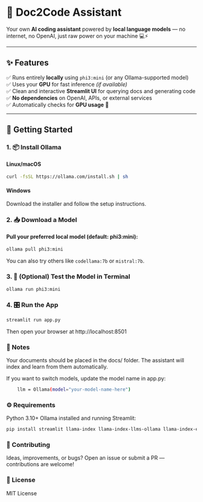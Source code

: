 # 🧠 Doc2Code Assistant

Your own **AI coding assistant** powered by **local language models** — no internet, no OpenAI, just raw power on your machine 💻⚡

---

## ✨ Features

✅ Runs entirely **locally** using `phi3:mini` (or any Ollama-supported model)  
✅ Uses your **GPU** for fast inference *(if available)*  
✅ Clean and interactive **Streamlit UI** for querying docs and generating code  
✅ **No dependencies** on OpenAI, APIs, or external services  
✅ Automatically checks for **GPU usage** 💪

---

## 🚀 Getting Started

### 1. 📦 Install Ollama

#### Linux/macOS

```bash
curl -fsSL https://ollama.com/install.sh | sh
```

#### Windows

Download the installer and follow the setup instructions.

### 2. 📥 Download a Model

#### Pull your preferred local model (default: phi3:mini):

```bash
ollama pull phi3:mini
```

You can also try others like `codellama:7b` or `mistral:7b`.

### 3. 🧪 (Optional) Test the Model in Terminal

```bash
ollama run phi3:mini
```

### 4. 🎛️ Run the App

```bash
streamlit run app.py
```

Then open your browser at http://localhost:8501

### 📝 Notes
Your documents should be placed in the docs/ folder. The assistant will index and learn from them automatically.

If you want to switch models, update the model name in app.py:

```bash
    llm = Ollama(model="your-model-name-here")
```

### ⚙️ Requirements

Python 3.10+
Ollama installed and running
Streamlit:

```bash
pip install streamlit llama-index llama-index-llms-ollama llama-index-embeddings-huggingface
```

### 🤝 Contributing
Ideas, improvements, or bugs? Open an issue or submit a PR — contributions are welcome!

### 🔐 License
MIT License
